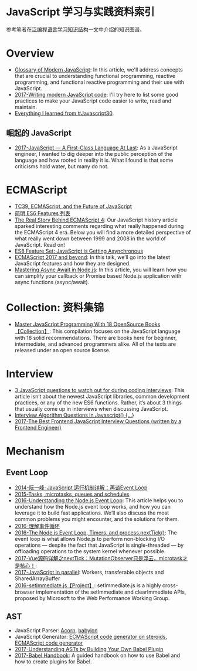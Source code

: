 # JavaScript 学习与实践资料索引

参考笔者在[泛编程语言学习知识结构](https://parg.co/bt0)一文中介绍的知识图谱。

# Overview

- [Glossary of Modern JavaScript](https://auth0.com/blog/glossary-of-modern-javascript-concepts/): In this article, we'll address concepts that are crucial to understanding functional programming, reactive programming, and functional reactive programming and their use with JavaScript.
- [2017-Writing modern JavaScript code](https://dev.to/scastiel/writing-modern-javascript-code): I'll try here to list some good practices to make your JavaScript code easier to write, read and maintain.
- [Everything I learned from #Javascript30](https://medium.com/craft-academy/everything-i-learned-from-javascript30-d8d2db246b7?source=userActivityShare-fe48c4221a4c-1488448383).

## 崛起的 JavaScript
- [2017-JavaScript — A First-Class Language At Last](https://hackernoon.com/javascript-a-first-class-language-at-last-209376f69731): As a JavaScript engineer, I wanted to dig deeper into the public perception of the language and how rooted in reality it is. What I found is that some criticisms hold water, but many do not.

# ECMAScript
- [TC39, ECMAScript, and the Future of JavaScript](https://parg.co/bXD)
- [简明 ES6 Features 列表](https://codetower.github.io/es6-features/)
- [The Real Story Behind ECMAScript 4](https://auth0.com/blog/the-real-story-behind-es4/): Our JavaScript history article sparked interesting comments regarding what really happened during the ECMAScript 4 era. Below you will find a more detailed perspective of what really went down between 1999 and 2008 in the world of JavaScript. Read on!
- [ES8 Feature Set: JavaScript is Getting Asynchronous](https://medium.com/@Eugeniya/es8-feature-set-javascript-is-getting-asynchronous-2a8a43dd0cbc#.brnqngo2n)
- [ECMAScript 2017 and beyond](https://speakerdeck.com/rauschma/ecmascript-2017-and-beyond): In this talk, we’ll go into the latest JavaScript features and how they are designed.
- [Mastering Async Await in Node.js](https://blog.risingstack.com/mastering-async-await-in-nodejs/): In this article, you will learn how you can simplify your callback or Promise based Node.js application with async functions (async/await).

# Collection: 资料集锦
- [Master JavaScript Programming With 18 OpenSource Books【Collection】](http://6me.us/snwXG): This compilation focuses on the JavaScript language with 18 solid recommendations. There are books here for beginner, intermediate, and advanced programmers alike. All of the texts are released under an open source license.

# Interview
- [3 JavaScript questions to watch out for during coding interviews](http://6me.us/JAZ4): This article isn’t about the newest JavaScript libraries, common development practices, or any of the new ES6 functions. Rather, it’s about 3 things that usually come up in interviews when discussing JavaScript.
- [Interview Algorithm Questions in Javascript() {...}](https://github.com/kennymkchan/interview-questions-in-javascript)
- [2017-The Best Frontend JavaScript Interview Questions (written by a Frontend Engineer)](https://parg.co/bIL)

# Mechanism


## Event Loop

- [2014-阮一峰-JavaScript 运行机制详解：再谈Event Loop](http://www.ruanyifeng.com/blog/2014/10/event-loop.html)
- [2015-Tasks, microtasks, queues and schedules](https://jakearchibald.com/2015/tasks-microtasks-queues-and-schedules/)
- [2016-Understanding the Node.js Event Loop](https://blog.risingstack.com/node-js-at-scale-understanding-node-js-event-loop/): This article helps you to understand how the Node.js event loop works, and how you can leverage it to build fast applications. We’ll also discuss the most common problems you might encounter, and the solutions for them.
- [2016-理解事件循环](https://github.com/ccforward/cc/issues/47)
- [2016-The Node.js Event Loop, Timers, and process.nextTick()](https://parg.co/b1l): The event loop is what allows Node.js to perform non-blocking I/O operations — despite the fact that JavaScript is single-threaded — by offloading operations to the system kernel whenever possible.
- [2017-Vue源码详解之nextTick：MutationObserver只是浮云，microtask才是核心！](https://segmentfault.com/a/1190000008589736): 
- [2017-JavaScript in parallel](http://50linesofco.de/post/2017-02-06-javascript-in-parallel-web-workers-transferables-and-sharedarraybuffer): Workers, transferable objects and SharedArrayBuffer
- [2016-setImmediate.js【Project】](https://github.com/YuzuJS/setImmediate): setImmediate.js is a highly cross-browser implementation of the setImmediate and clearImmediate APIs, proposed by Microsoft to the Web Performance Working Group.

## AST
- JavaScript Parser: [Acorn](https://github.com/ternjs/acorn), [babylon](https://github.com/babel/babylon)
- JavaScript Generator: [ECMAScript code generator on steroids](https://github.com/inikulin/esotope), [ECMAScript code generator](https://github.com/estools/escodegen)
- [2017-Understanding ASTs by Building Your Own Babel Plugin](https://www.sitepoint.com/understanding-asts-building-babel-plugin/)
- [2017-Babel Handbook](https://github.com/thejameskyle/babel-handbook): A guided handbook on how to use Babel and how to create plugins for Babel.
